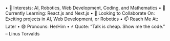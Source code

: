 •	👀 Interests: AI, Robotics, Web Development, Coding, and Mathematics
•	🌱 Currently Learning: React.js and Next.js
•	💞️ Looking to Collaborate On: Exciting projects in AI, Web Development, or Robotics
•	📫 Reach Me At: Later
•	😄 Pronouns: He/Him
•	⚡ Quote: “Talk is cheap. Show me the code.” – Linus Torvalds
